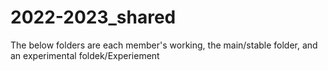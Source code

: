 # 2022-2023_shared
The below folders are each member's working, the main/stable folder, and an experimental foldek/Experiement
